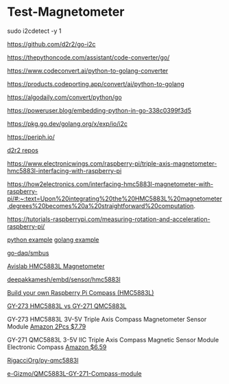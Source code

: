 # Test-Magnetometer

sudo i2cdetect -y 1

https://github.com/d2r2/go-i2c

https://thepythoncode.com/assistant/code-converter/go/

https://www.codeconvert.ai/python-to-golang-converter

https://products.codeporting.app/convert/ai/python-to-golang

https://algodaily.com/convert/python/go

https://poweruser.blog/embedding-python-in-go-338c0399f3d5

https://pkg.go.dev/golang.org/x/exp/io/i2c

https://periph.io/

[d2r2 repos](https://github.com/d2r2?tab=repositories)


https://www.electronicwings.com/raspberry-pi/triple-axis-magnetometer-hmc5883l-interfacing-with-raspberry-pi

https://how2electronics.com/interfacing-hmc5883l-magnetometer-with-raspberry-pi/#:~:text=Upon%20integrating%20the%20HMC5883L%20magnetometer,degrees%20becomes%20a%20straightforward%20computation.

https://tutorials-raspberrypi.com/measuring-rotation-and-acceleration-raspberry-pi/

[python example](https://www.electronicwings.com/raspberry-pi/triple-axis-magnetometer-hmc5883l-interfacing-with-raspberry-pi)
[golang example](https://github.com/deepakkamesh/embd/blob/0d0e32744432/sensor/hmc5883l/hmc5883l.go)

[go-daq/smbus](https://pkg.go.dev/github.com/go-daq/smbus)

[Avislab HMC5883L Magnetometer](https://blog-avislab-com.translate.goog/hmc5883l/?_x_tr_sl=uk&_x_tr_tl=en&_x_tr_hl=en&_x_tr_pto=sc)

[deepakkamesh/embd/sensor/hmc5883l](https://pkg.go.dev/github.com/deepakkamesh/embd/sensor/hmc5883l)

[Build your own Raspberry Pi Compass (HMC5883L)](https://tutorials-raspberrypi.com/build-your-own-raspberry-pi-compass-hmc5883l/)

[GY-273 HMC5883L  vs GY-271 QMC5883L](https://picaxeforum.co.uk/threads/digital-compass-qmc5883l-vs-hmc5883l-aka-gy-271-infos-more-questions.30306/)

GY-273 HMC5883L 3V-5V Triple Axis Compass Magnetometer Sensor Module
[Amazon 2Pcs $7.79](https://www.amazon.com/gp/product/B0855TZV1J/ref=ppx_yo_dt_b_asin_title_o00_s00?ie=UTF8&psc=1)
 

GY-271 QMC5883L 3-5V IIC Triple Axis Compass Magnetic Sensor Module Electronic Compass 
[Amazon $6.59](https://www.amazon.com/dp/B008V9S64E?psc=1&ref=ppx_yo2ov_dt_b_product_details)

[RigacciOrg/py-qmc5883l](https://github.com/RigacciOrg/py-qmc5883l)

[e-Gizmo/QMC5883L-GY-271-Compass-module](https://github.com/e-Gizmo/QMC5883L-GY-271-Compass-module/blob/master/README.md)
